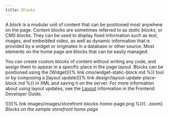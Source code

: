 ```yaml
---
title: Blocks
---
```


A _block_ is a modular unit of content that can be positioned most anywhere on the page. Content blocks are sometimes referred to as _static blocks_, or _CMS blocks_. They can be used to display fixed information such as text, images, and embedded video, as well as dynamic information that is provided by a widget or originates in a database or other source. Most elements on the home page are blocks that can be easily managed.

You can create custom blocks of content without writing any code, and assign them to appear in a specific place in the page layout. Blocks can be positioned using the [Widget]({% link cms/widget-static-block.md %}) tool or by composing a [layout update]({% link design/layout-update-place-block.md %}) in XML and saving it on the server. For more information about using layout updates, see the [Layout][1] information in the Frontend Developer Guide.

![]({% link images/images/storefront-blocks-home-page.png %}){: .zoom}
_Blocks on the sample storefront home page_

[1]: https://devdocs.magento.com/guides/v2.3/frontend-dev-guide/layouts/layout-overview.html